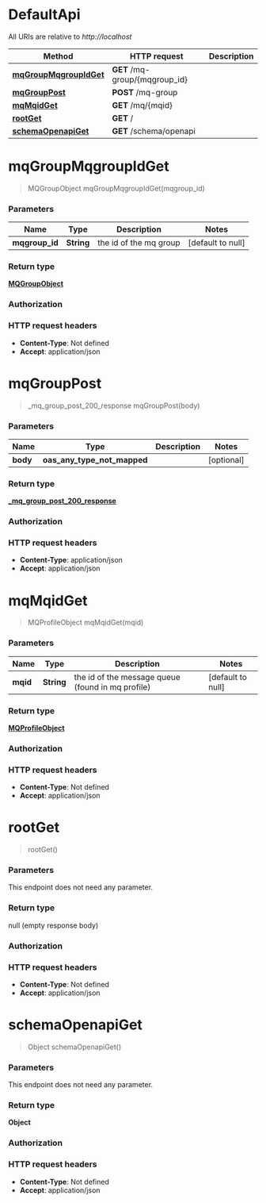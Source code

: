 # DefaultApi

All URIs are relative to *http://localhost*

| Method | HTTP request | Description |
|------------- | ------------- | -------------|
| [**mqGroupMqgroupIdGet**](DefaultApi.md#mqGroupMqgroupIdGet) | **GET** /mq-group/{mqgroup_id} |  |
| [**mqGroupPost**](DefaultApi.md#mqGroupPost) | **POST** /mq-group |  |
| [**mqMqidGet**](DefaultApi.md#mqMqidGet) | **GET** /mq/{mqid} |  |
| [**rootGet**](DefaultApi.md#rootGet) | **GET** / |  |
| [**schemaOpenapiGet**](DefaultApi.md#schemaOpenapiGet) | **GET** /schema/openapi |  |


<a name="mqGroupMqgroupIdGet"></a>
# **mqGroupMqgroupIdGet**
> MQGroupObject mqGroupMqgroupIdGet(mqgroup\_id)



### Parameters

|Name | Type | Description  | Notes |
|------------- | ------------- | ------------- | -------------|
| **mqgroup\_id** | **String**| the id of the mq group | [default to null] |

### Return type

[**MQGroupObject**](../Models/MQGroupObject.md)

### Authorization


### HTTP request headers

- **Content-Type**: Not defined
- **Accept**: application/json

<a name="mqGroupPost"></a>
# **mqGroupPost**
> _mq_group_post_200_response mqGroupPost(body)



### Parameters

|Name | Type | Description  | Notes |
|------------- | ------------- | ------------- | -------------|
| **body** | **oas_any_type_not_mapped**|  | [optional] |

### Return type

[**_mq_group_post_200_response**](../Models/_mq_group_post_200_response.md)

### Authorization


### HTTP request headers

- **Content-Type**: application/json
- **Accept**: application/json

<a name="mqMqidGet"></a>
# **mqMqidGet**
> MQProfileObject mqMqidGet(mqid)



### Parameters

|Name | Type | Description  | Notes |
|------------- | ------------- | ------------- | -------------|
| **mqid** | **String**| the id of the message queue (found in mq profile) | [default to null] |

### Return type

[**MQProfileObject**](../Models/MQProfileObject.md)

### Authorization


### HTTP request headers

- **Content-Type**: Not defined
- **Accept**: application/json

<a name="rootGet"></a>
# **rootGet**
> rootGet()



### Parameters
This endpoint does not need any parameter.

### Return type

null (empty response body)

### Authorization


### HTTP request headers

- **Content-Type**: Not defined
- **Accept**: application/json

<a name="schemaOpenapiGet"></a>
# **schemaOpenapiGet**
> Object schemaOpenapiGet()



### Parameters
This endpoint does not need any parameter.

### Return type

**Object**

### Authorization


### HTTP request headers

- **Content-Type**: Not defined
- **Accept**: application/json

